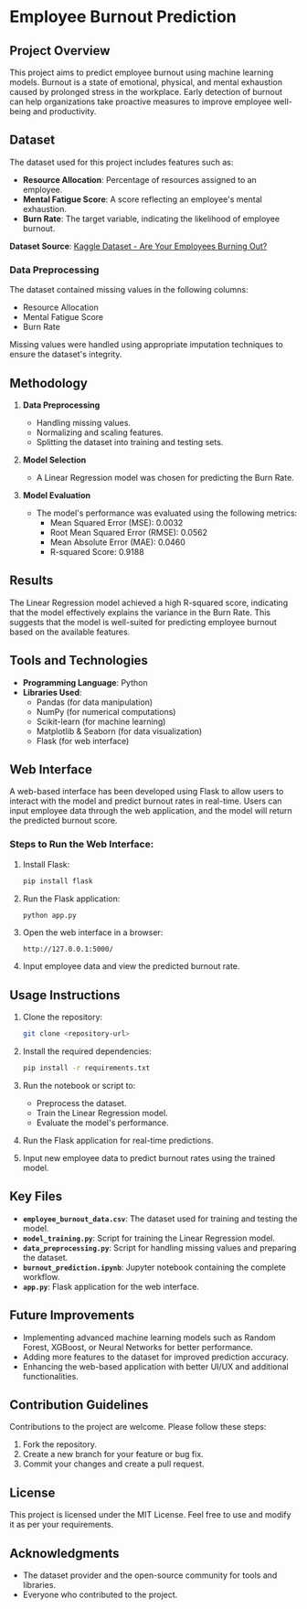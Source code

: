 # Employee Burnout Prediction

## Project Overview
This project aims to predict employee burnout using machine learning models. Burnout is a state of emotional, physical, and mental exhaustion caused by prolonged stress in the workplace. Early detection of burnout can help organizations take proactive measures to improve employee well-being and productivity.

## Dataset
The dataset used for this project includes features such as:
- **Resource Allocation**: Percentage of resources assigned to an employee.
- **Mental Fatigue Score**: A score reflecting an employee's mental exhaustion.
- **Burn Rate**: The target variable, indicating the likelihood of employee burnout.

**Dataset Source**: [Kaggle Dataset - Are Your Employees Burning Out?](https://www.kaggle.com/datasets/blurredmachine/are-your-employees-burning-out)

### Data Preprocessing
The dataset contained missing values in the following columns:
- Resource Allocation
- Mental Fatigue Score
- Burn Rate

Missing values were handled using appropriate imputation techniques to ensure the dataset's integrity.

## Methodology
1. **Data Preprocessing**
   - Handling missing values.
   - Normalizing and scaling features.
   - Splitting the dataset into training and testing sets.

2. **Model Selection**
   - A Linear Regression model was chosen for predicting the Burn Rate.

3. **Model Evaluation**
   - The model's performance was evaluated using the following metrics:
     - Mean Squared Error (MSE): 0.0032
     - Root Mean Squared Error (RMSE): 0.0562
     - Mean Absolute Error (MAE): 0.0460
     - R-squared Score: 0.9188

## Results
The Linear Regression model achieved a high R-squared score, indicating that the model effectively explains the variance in the Burn Rate. This suggests that the model is well-suited for predicting employee burnout based on the available features.

## Tools and Technologies
- **Programming Language**: Python
- **Libraries Used**:
  - Pandas (for data manipulation)
  - NumPy (for numerical computations)
  - Scikit-learn (for machine learning)
  - Matplotlib & Seaborn (for data visualization)
  - Flask (for web interface)

## Web Interface
A web-based interface has been developed using Flask to allow users to interact with the model and predict burnout rates in real-time. Users can input employee data through the web application, and the model will return the predicted burnout score.

### Steps to Run the Web Interface:
1. Install Flask:
   ```bash
   pip install flask
   ```
2. Run the Flask application:
   ```bash
   python app.py
   ```
3. Open the web interface in a browser:
   ```
   http://127.0.0.1:5000/
   ```
4. Input employee data and view the predicted burnout rate.

## Usage Instructions
1. Clone the repository:
   ```bash
   git clone <repository-url>
   ```

2. Install the required dependencies:
   ```bash
   pip install -r requirements.txt
   ```

3. Run the notebook or script to:
   - Preprocess the dataset.
   - Train the Linear Regression model.
   - Evaluate the model's performance.

4. Run the Flask application for real-time predictions.

5. Input new employee data to predict burnout rates using the trained model.

## Key Files
- **`employee_burnout_data.csv`**: The dataset used for training and testing the model.
- **`model_training.py`**: Script for training the Linear Regression model.
- **`data_preprocessing.py`**: Script for handling missing values and preparing the dataset.
- **`burnout_prediction.ipynb`**: Jupyter notebook containing the complete workflow.
- **`app.py`**: Flask application for the web interface.

## Future Improvements
- Implementing advanced machine learning models such as Random Forest, XGBoost, or Neural Networks for better performance.
- Adding more features to the dataset for improved prediction accuracy.
- Enhancing the web-based application with better UI/UX and additional functionalities.

## Contribution Guidelines
Contributions to the project are welcome. Please follow these steps:
1. Fork the repository.
2. Create a new branch for your feature or bug fix.
3. Commit your changes and create a pull request.

## License
This project is licensed under the MIT License. Feel free to use and modify it as per your requirements.

## Acknowledgments
- The dataset provider and the open-source community for tools and libraries.
- Everyone who contributed to the project.
